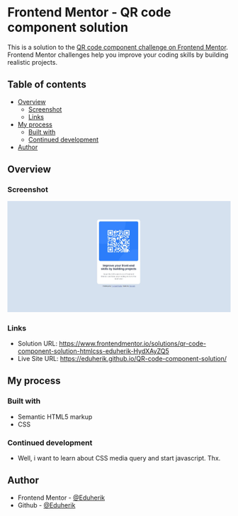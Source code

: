 # Frontend Mentor - QR code component solution

This is a solution to the [QR code component challenge on Frontend Mentor](https://www.frontendmentor.io/challenges/qr-code-component-iux_sIO_H). Frontend Mentor challenges help you improve your coding skills by building realistic projects. 

## Table of contents

- [Overview](#overview)
  - [Screenshot](#screenshot)
  - [Links](#links)
- [My process](#my-process)
  - [Built with](#built-with)
  - [Continued development](#continued-development)
- [Author](#author)

## Overview

### Screenshot

![](screenshot.jpeg)

### Links

- Solution URL: https://www.frontendmentor.io/solutions/qr-code-component-solution-htmlcss-eduherik-HydXAyZQ5
- Live Site URL: https://eduherik.github.io/QR-code-component-solution/

## My process

### Built with

- Semantic HTML5 markup
- CSS 


### Continued development

- Well, i want to learn about CSS media query and start javascript. Thx. 


## Author

- Frontend Mentor - [@Eduherik](https://www.frontendmentor.io/profile/Eduherik)
- Github - [@Eduherik](https://github.com/Eduherik)



